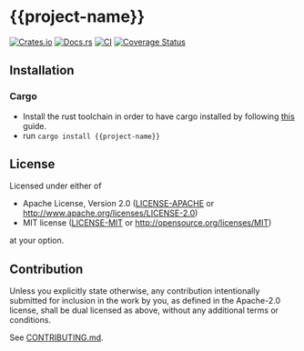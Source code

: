 # {{project-name}}

[![Crates.io](https://img.shields.io/crates/v/{{project-name}}.svg)](https://crates.io/crates/poke-speare)
[![Docs.rs](https://docs.rs/{{project-name}}/badge.svg)](https://docs.rs/{{project-name}})
[![CI](https://github.com/{[username]}/{{project-name}}/workflows/General/badge.svg)](https://github.com/poetry-book/poetry-book-cli/actions)
[![Coverage Status](https://coveralls.io/repos/github/{[username]}/{{project-name}}/badge.svg?branch=master)](https://coveralls.io/github/{[username]}/{{project-name}}?branch=master)

## Installation

### Cargo

* Install the rust toolchain in order to have cargo installed by following
  [this](https://www.rust-lang.org/tools/install) guide.
* run `cargo install {{project-name}}`

## License

Licensed under either of

 * Apache License, Version 2.0
   ([LICENSE-APACHE](LICENSE-APACHE) or http://www.apache.org/licenses/LICENSE-2.0)
 * MIT license
   ([LICENSE-MIT](LICENSE-MIT) or http://opensource.org/licenses/MIT)

at your option.

## Contribution

Unless you explicitly state otherwise, any contribution intentionally submitted
for inclusion in the work by you, as defined in the Apache-2.0 license, shall be
dual licensed as above, without any additional terms or conditions.

See [CONTRIBUTING.md](CONTRIBUTING.md).
